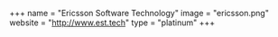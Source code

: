 +++
name = "Ericsson Software Technology"
image = "ericsson.png"
website = "http://www.est.tech"
type = "platinum"
+++
